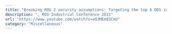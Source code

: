 ```yaml
---
title: "Breaking ROS 2 security assumptions: Targeting the top 6 DDS implementations"
description: ", ROS-Industrial Conference 2021"
url: "https://www.youtube.com/watch?v=aO3MEm8SCmU"
category: "Miscellaneous"
---
```

